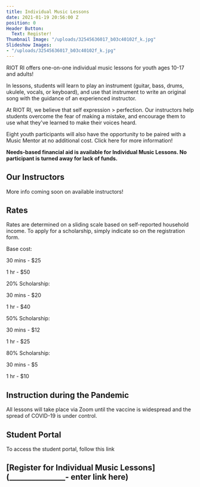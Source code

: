 ```yaml
---
title: Individual Music Lessons
date: 2021-01-19 20:56:00 Z
position: 0
Header Button:
  Text: Register!
Thumbnail Image: "/uploads/32545636017_b03c40102f_k.jpg"
Slideshow Images:
- "/uploads/32545636017_b03c40102f_k.jpg"
---
```


RIOT RI offers one-on-one individual music lessons for youth ages 10-17 and adults!

In lessons, students will learn to play an instrument (guitar, bass, drums, ukulele, vocals, or keyboard), and use that instrument to write an original song with the guidance of an experienced instructor. 

At RIOT RI, we believe that self expression > perfection. Our instructors help students overcome the fear of making a mistake, and encourage them to use what they've learned to make their voices heard. 

Eight youth participants will also have the opportunity to be paired with a Music Mentor at no additional cost. Click here for more information!

**Needs-based financial aid is available for Individual Music Lessons. No participant is turned away for lack of funds.**


## Our Instructors

More info coming soon on available instructors! 

## Rates

Rates are determined on a sliding scale based on self-reported household income. To apply for a scholarship, simply indicate so on the registration form. 

Base cost:

30 mins - $25

1 hr - $50

20% Scholarship:

30 mins - $20

1 hr - $40

50% Scholarship:

30 mins - $12

1 hr - $25

80% Scholarship:

30 mins - $5

1 hr - $10
				

## Instruction during the Pandemic

All lessons will take place via Zoom until the vaccine is widespread and the spread of COVID-19 is under control.

## Student Portal

To access the student portal, follow this link

## [Register for Individual Music Lessons](_______________- enter link here)